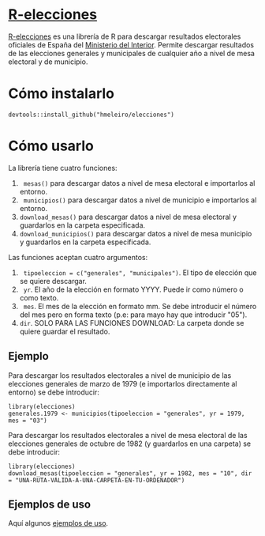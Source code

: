 # [R-elecciones](https://r-elecciones.netlify.com/)

[R-elecciones](https://r-elecciones.netlify.com/) es una librería de R para descargar resultados electorales oficiales de España del [Ministerio del Interior](http://www.infoelectoral.mir.es/infoelectoral/min/). Permite descargar resultados de las elecciones generales y municipales de cualquier año a nivel de mesa electoral y de municipio.


# Cómo instalarlo

```
devtools::install_github("hmeleiro/elecciones")
```

# Cómo usarlo

La librería tiene cuatro funciones: 

1. ``` mesas()``` para descargar datos a nivel de mesa electoral e importarlos al entorno.
2. ``` municipios()``` para descargar datos a nivel de municipio e importarlos al entorno.
3. ```download_mesas()``` para descargar datos a nivel de mesa electoral y guardarlos en la carpeta especificada.
4. ```download_municipios()``` para descargar datos a nivel de mesa municipio y guardarlos en la carpeta especificada.

Las funciones aceptan cuatro argumentos:

1. ``` tipoeleccion = c("generales", "municipales")```. El tipo de elección que se quiere descargar.
2. ``` yr```. El año de la elección en formato YYYY. Puede ir como número o como texto.
3. ``` mes```. El mes de la elección en formato mm. Se debe introducir el número del mes pero en forma texto (p.e: para mayo hay que introducir "05").
4. ```dir```. SOLO PARA LAS FUNCIONES DOWNLOAD: La carpeta donde se quiere guardar el resultado.

## Ejemplo
Para descargar los resultados electorales a nivel de municipio de las elecciones generales de marzo de 1979 (e importarlos directamente al entorno) se debe introducir:

```
library(elecciones)
generales.1979 <- municipios(tipoeleccion = "generales", yr = 1979, mes = "03")

```

Para descargar los resultados electorales a nivel de mesa electoral de las elecciones generales de octubre de 1982 (y guardarlos en una carpeta) se debe introducir:

```
library(elecciones)
download_mesas(tipoeleccion = "generales", yr = 1982, mes = "10", dir = "UNA-RUTA-VÁLIDA-A-UNA-CARPETA-EN-TU-ORDENADOR")
```

## Ejemplos de uso

Aquí algunos [ejemplos de uso](https://r-elecciones.netlify.com/posts/).

